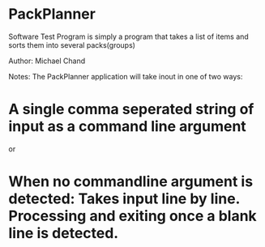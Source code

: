 # PackPlanner
Software Test Program is simply a program that takes a list of items and sorts them into several packs(groups)

Author: Michael Chand

Notes:
The PackPlanner application will take inout in one of two ways:
# A single comma seperated string of input as a command line argument
or
# When no commandline argument is detected: Takes input line by line. Processing and exiting once a blank line is detected.
